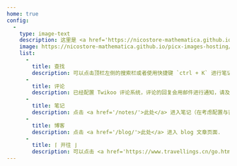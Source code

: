 ```yaml
---
home: true
config:
  -
    type: image-text
    description: 这里是 <a href='https://nicostore-mathematica.github.io/'>@猫条</a> 的个人 blog，同时有一些个人的见解和学习笔记.
    image: https://nicostore-mathematica.github.io/picx-images-hosting/1_compressed.3nrq13hx7x.webp
    list:
      -
        title: 查找
        description: 可以点击顶栏左侧的搜索栏或者使用快捷键 `ctrl + K` 进行笔记内容的搜索. 如果没什么想法，可以点击 <a href='/random/'>此处</a> 随机跳转到一个页面，随机跳转抄的 physnya 作业（）
      -
        title: 评论
        description: 已经配置 Twikoo 评论系统，评论的回复会用邮件进行通知，请及时查收；同时欢迎发表观点.
      - 
        title: 笔记
        description: 点击 <a href='/notes/'>此处</a> 进入笔记（在考虑配置与否），或者从顶部导航栏进入笔记.
      -
        title: 博客
        description: 点击 <a href='/blog/'>此处</a> 进入 blog 文章页面.
      -
        title: ⌈ 开往 ⌋
        description: 可以点击 <a href='https://www.travellings.cn/go.html' target='_blank'>开往</a> 随机穿梭至组织成员的网站，为大家带来更多流量，助力中文博客圈的发展.
---
```


